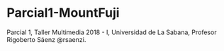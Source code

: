 # Parcial1-MountFuji
Parcial 1, Taller Multimedia 2018 - I, Universidad de La Sabana, Profesor Rigoberto Sáenz @rsaenzi.
